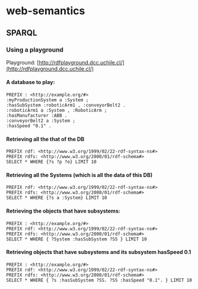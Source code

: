# web-semantics



## SPARQL

### Using a playground

Playground: [http://rdfplayground.dcc.uchile.cl/](http://rdfplayground.dcc.uchile.cl/)

#### A database to play:

`PREFIX : <http://example.org/#>`\
`:myProductionSystem a :System ;` \
&#x20; `:hasSubSystem :roboticArm1 , :conveyorBelt2 .` \
`:roboticArm1 a :System , :RoboticArm ;` \
&#x20; `:hasManufacturer :ABB .` \
`:conveyorBelt2 a :System ;` \
&#x20; `:hasSpeed "0.1" .`

#### Retrieving all the that of the DB

`PREFIX rdf: <http://www.w3.org/1999/02/22-rdf-syntax-ns#>` \
`PREFIX rdfs: <http://www.w3.org/2000/01/rdf-schema#>` \
`SELECT * WHERE {?s ?p ?o} LIMIT 10`

#### Retrieving all the Systems (which is all the data of this DB)

`PREFIX rdf: <http://www.w3.org/1999/02/22-rdf-syntax-ns#>` \
`PREFIX rdfs: <http://www.w3.org/2000/01/rdf-schema#>`\
`SELECT * WHERE {?s a :System} LIMIT 10`

#### Retrieving the objects that have subsystems:

`PREFIX : <http://example.org/#>`\
`PREFIX rdf: <http://www.w3.org/1999/02/22-rdf-syntax-ns#>` \
`PREFIX rdfs: <http://www.w3.org/2000/01/rdf-schema#>`\
`SELECT * WHERE { ?System :hasSubSystem ?SS } LIMIT 10`

#### Retrieving objects that have subsystems and its subsystem hasSpeed 0.1

`PREFIX : <http://example.org/#>`\
`PREFIX rdf: <http://www.w3.org/1999/02/22-rdf-syntax-ns#>` \
`PREFIX rdfs: <http://www.w3.org/2000/01/rdf-schema#>` \
`SELECT * WHERE { ?s :hasSubSystem ?SS. ?SS :hasSpeed "0.1". } LIMIT 10`
